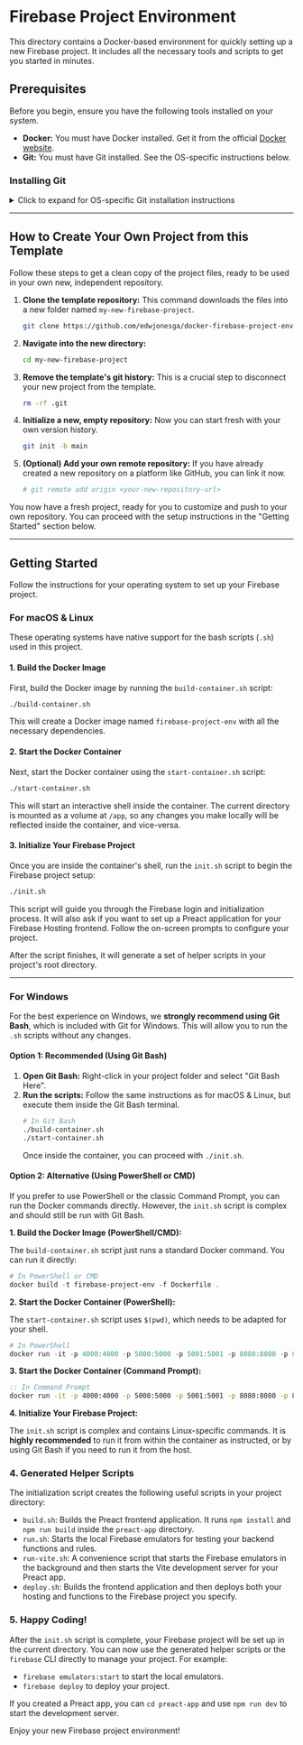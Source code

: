 # Firebase Project Environment

This directory contains a Docker-based environment for quickly setting up a new Firebase project. It includes all the necessary tools and scripts to get you started in minutes.
## Prerequisites

Before you begin, ensure you have the following tools installed on your system.

*   **Docker:** You must have Docker installed. Get it from the official [Docker website](https://www.docker.com/get-started).
*   **Git:** You must have Git installed. See the OS-specific instructions below.

### Installing Git

<details>
<summary>Click to expand for OS-specific Git installation instructions</summary>

#### **For Windows:**

1.  Go to the official [Git for Windows download page](https://git-scm.com/download/win).
2.  The installer will automatically download. Run the installer once it's finished.
3.  Follow the on-screen instructions. **Crucially, ensure that "Git Bash" is included in the installation**, as it provides a Linux-like environment that is the recommended way to run the scripts in this project.
4.  Once the installation is complete, you can verify that Git is installed by opening Command Prompt (or Git Bash) and typing:

    ```bash
    git --version
    ```

#### **For macOS:**

1.  The easiest way to install Git is with [Homebrew](https://brew.sh/). If you don't have Homebrew, install it first:
    ```bash
    /bin/bash -c "$(curl -fsSL https://raw.githubusercontent.com/Homebrew/install/HEAD/install.sh)"
    ```
2.  Once Homebrew is installed, install Git:
    ```bash
    brew install git
    ```
3.  Alternatively, you can install Git via the Xcode command line tools:
    ```bash
    xcode-select --install
    ```
4.  Verify the installation:
    ```bash
    git --version
    ```

#### **For Linux (Ubuntu/Debian-based):**

1.  Open a terminal and run:
    ```bash
    sudo apt update
    sudo apt install git
    ```
2.  Verify the installation:
    ```bash
    git --version
    ```

</details>

---

## How to Create Your Own Project from this Template

Follow these steps to get a clean copy of the project files, ready to be used in your own new, independent repository.

1.  **Clone the template repository:**
    This command downloads the files into a new folder named `my-new-firebase-project`.
    ```bash
    git clone https://github.com/edwjonesga/docker-firebase-project-env.git my-new-firebase-project
    ```

2.  **Navigate into the new directory:**
    ```bash
    cd my-new-firebase-project
    ```

3.  **Remove the template's git history:**
    This is a crucial step to disconnect your new project from the template.
    ```bash
    rm -rf .git
    ```

4.  **Initialize a new, empty repository:**
    Now you can start fresh with your own version history.
    ```bash
    git init -b main
    ```

5.  **(Optional) Add your own remote repository:**
    If you have already created a new repository on a platform like GitHub, you can link it now.
    ```bash
    # git remote add origin <your-new-repository-url>
    ```

You now have a fresh project, ready for you to customize and push to your own repository. You can proceed with the setup instructions in the "Getting Started" section below.

---

## Getting Started

Follow the instructions for your operating system to set up your Firebase project.

### For macOS & Linux

These operating systems have native support for the bash scripts (`.sh`) used in this project.

#### 1. Build the Docker Image

First, build the Docker image by running the `build-container.sh` script:

```bash
./build-container.sh
```

This will create a Docker image named `firebase-project-env` with all the necessary dependencies.

#### 2. Start the Docker Container

Next, start the Docker container using the `start-container.sh` script:

```bash
./start-container.sh
```

This will start an interactive shell inside the container. The current directory is mounted as a volume at `/app`, so any changes you make locally will be reflected inside the container, and vice-versa.

#### 3. Initialize Your Firebase Project

Once you are inside the container's shell, run the `init.sh` script to begin the Firebase project setup:

```bash
./init.sh
```

This script will guide you through the Firebase login and initialization process. It will also ask if you want to set up a Preact application for your Firebase Hosting frontend. Follow the on-screen prompts to configure your project.

After the script finishes, it will generate a set of helper scripts in your project's root directory.

---

### For Windows

For the best experience on Windows, we **strongly recommend using Git Bash**, which is included with Git for Windows. This will allow you to run the `.sh` scripts without any changes.

#### Option 1: Recommended (Using Git Bash)

1.  **Open Git Bash:** Right-click in your project folder and select "Git Bash Here".
2.  **Run the scripts:** Follow the same instructions as for macOS & Linux, but execute them inside the Git Bash terminal.
    ```bash
    # In Git Bash
    ./build-container.sh
    ./start-container.sh
    ```
    Once inside the container, you can proceed with `./init.sh`.

#### Option 2: Alternative (Using PowerShell or CMD)

If you prefer to use PowerShell or the classic Command Prompt, you can run the Docker commands directly. However, the `init.sh` script is complex and should still be run with Git Bash.

**1. Build the Docker Image (PowerShell/CMD):**

The `build-container.sh` script just runs a standard Docker command. You can run it directly:

```powershell
# In PowerShell or CMD
docker build -t firebase-project-env -f Dockerfile .
```

**2. Start the Docker Container (PowerShell):**

The `start-container.sh` script uses `$(pwd)`, which needs to be adapted for your shell.

```powershell
# In PowerShell
docker run -it -p 4000:4000 -p 5000:5000 -p 5001:5001 -p 8080:8080 -p 8085:8085 -p 9000:9000 -p 9099:9099 -p 9199:9199 -v "${PWD}:/app" firebase-project-env
```

**3. Start the Docker Container (Command Prompt):**

```cmd
:: In Command Prompt
docker run -it -p 4000:4000 -p 5000:5000 -p 5001:5001 -p 8080:8080 -p 8085:8085 -p 9000:9000 -p 9099:9099 -p 9199:9199 -v "%CD%:/app" firebase-project-env
```

**4. Initialize Your Firebase Project:**

The `init.sh` script is complex and contains Linux-specific commands. It is **highly recommended** to run it from within the container as instructed, or by using Git Bash if you need to run it from the host.

### 4. Generated Helper Scripts

The initialization script creates the following useful scripts in your project directory:

-   `build.sh`: Builds the Preact frontend application. It runs `npm install` and `npm run build` inside the `preact-app` directory.
-   `run.sh`: Starts the local Firebase emulators for testing your backend functions and rules.
-   `run-vite.sh`: A convenience script that starts the Firebase emulators in the background and then starts the Vite development server for your Preact app.
-   `deploy.sh`: Builds the frontend application and then deploys both your hosting and functions to the Firebase project you specify.

### 5. Happy Coding!

After the `init.sh` script is complete, your Firebase project will be set up in the current directory. You can now use the generated helper scripts or the `firebase` CLI directly to manage your project. For example:

- `firebase emulators:start` to start the local emulators.
- `firebase deploy` to deploy your project.

If you created a Preact app, you can `cd preact-app` and use `npm run dev` to start the development server.

Enjoy your new Firebase project environment!
